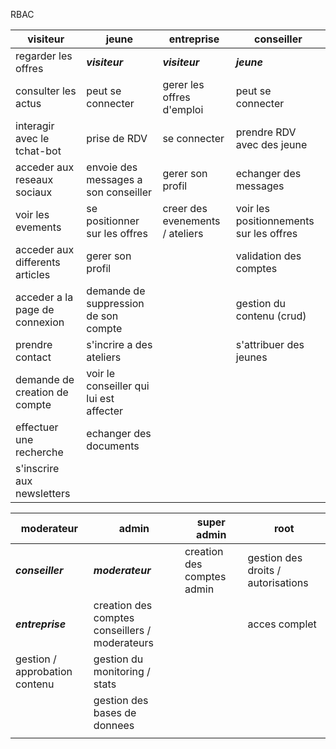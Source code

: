 RBAC 

| visiteur                        | jeune                                   | entreprise                      | conseiller                              |
| ------------------------------- | --------------------------------------- | ------------------------------- | --------------------------------------- |
| regarder les offres             | ***visiteur***                          | ***visiteur***                  | ***jeune***                             |
| consulter les actus             | peut se connecter                       | gerer les offres d'emploi       | peut se connecter                       |
| interagir avec le tchat-bot     | prise de RDV                            | se connecter                    | prendre RDV avec des jeune              |
| acceder aux reseaux sociaux     | envoie des messages a son conseiller    | gerer son profil                | echanger des messages                   |
| voir les evements               | se positionner sur les offres           | creer des evenements / ateliers | voir les positionnements sur les offres |
| acceder aux differents articles | gerer son profil                        |                                 | validation des comptes                  |
| acceder a la page de connexion  | demande de suppression de son compte    |                                 | gestion du contenu (crud)               |
| prendre contact                 | s'incrire a des ateliers                |                                 | s'attribuer des jeunes                  |
| demande de creation de compte   | voir le conseiller qui lui est affecter |                                 |                                         |
| effectuer une recherche         | echanger des documents                  |                                 |                                         |
| s'inscrire aux newsletters      |                                         |                                 |                                         |

| moderateur                    | admin                                          | super admin                 | root                               |
| ----------------------------- | ---------------------------------------------- | --------------------------- | ---------------------------------- |
| ***conseiller***              | ***moderateur***                               | creation des comptes admin | gestion des droits / autorisations |
| ***entreprise***              | creation des comptes conseillers / moderateurs |                             | acces complet                      |
| gestion / approbation contenu | gestion du monitoring / stats                  |                             |                                    |
|                               | gestion des bases de donnees                   |                             |                                    |
|                               |                                                |                             |                                    |
